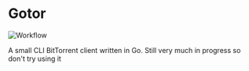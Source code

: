 # Gotor

![Workflow](https://github.com/smigii/gotor/actions/workflows/go.yml/badge.svg)

A small CLI BitTorrent client written in Go. Still very much in progress so don't try using it

